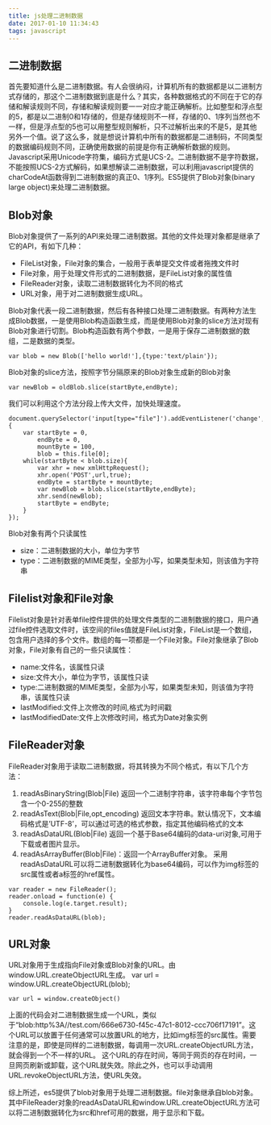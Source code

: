 ```yaml
---
title: js处理二进制数据
date: 2017-01-10 11:34:43
tags: javascript
---
```

## 二进制数据
首先要知道什么是二进制数据。有人会很纳闷，计算机所有的数据都是以二进制方式存储的，那这个二进制数据到底是什么？其实，各种数据格式的不同在于它的存储和解读规则不同，存储和解读规则要一一对应才能正确解析。比如整型和浮点型的5，都是以二进制0和1存储的，但是存储规则不一样，存储的0、1序列当然也不一样，但是浮点型的5也可以用整型规则解析，只不过解析出来的不是5，是其他另外一个值。说了这么多，就是想说计算机中所有的数据都是二进制码，不同类型的数据编码规则不同，正确使用数据的前提是你有正确解析数据的规则。Javascript采用Unicode字符集，编码方式是UCS-2。二进制数据不是字符数据，不能按照UCS-2方式解码，如果想解读二进制数据，可以利用javascript提供的charCodeAt函数得到二进制数据的真正0、1序列。ES5提供了Blob对象(binary large object)来处理二进制数据。
<!-- more -->
## Blob对象
Blob对象提供了一系列的API来处理二进制数据。其他的文件处理对象都是继承了它的API，有如下几种：
- FileList对象，File对象的集合，一般用于表单提交文件或者拖拽文件时
- File对象，用于处理文件形式的二进制数据，是FileList对象的属性值
- FileReader对象，读取二进制数据转化为不同的格式
- URL对象，用于对二进制数据生成URL。

Blob对象代表一段二进制数据，然后有各种接口处理二进制数据。有两种方法生成Blob数据，一是使用Blob构造函数生成，而是使用Blob对象的slice方法对现有Blob对象进行切割。Blob构造函数有两个参数，一是用于保存二进制数据的数组，二是数据的类型。
```
var blob = new Blob(['hello world!'],{type:'text/plain'});
```
Blob对象的slice方法，按照字节分隔原来的Blob对象生成新的Blob对象
```
var newBlob = oldBlob.slice(startByte,endByte);
```
我们可以利用这个方法分段上传大文件，加快处理速度。
```
document.querySelector('input[type="file"]').addEventListener('change',function(e) {
    var startByte = 0,
        endByte = 0,
        mountByte = 100,
        blob = this.file[0];
    while(startByte < blob.size){
        var xhr = new xmlHttpRequest();
        xhr.open('POST',url,true);
        endByte = startByte + mountByte;
        var newBlob = blob.slice(startByte,endByte);
        xhr.send(newBlob);
        startByte = endByte;
    }
});

```
Blob对象有两个只读属性
- size：二进制数据的大小，单位为字节
- type：二进制数据的MIME类型，全部为小写，如果类型未知，则该值为字符串

## Filelist对象和File对象
Filelist对象是针对表单file控件提供的处理文件类型的二进制数据的接口，用户通过file控件选取文件时，该空间的files值就是FileList对象，FileList是一个数组，包含用户选择的多个文件。数组的每一项都是一个File对象。File对象继承了Blob对象，File对象有自己的一些只读属性：
- name:文件名，该属性只读
- size:文件大小，单位为字节，该属性只读
- type:二进制数据的MIME类型，全部为小写，如果类型未知，则该值为字符串，该属性只读
- lastModified:文件上次修改的时间,格式为时间戳
- lastModifiedDate:文件上次修改时间，格式为Date对象实例

## FileReader对象 
FileReader对象用于读取二进制数据，将其转换为不同个格式，有以下几个方法：
1. readAsBinaryString(Blob|File) 返回一个二进制字符串，该字符串每个字节包含一个0-255的整数
2. readAsText(Blob|File,opt_encoding) 返回文本字符串。默认情况下，文本编码格式是’UTF-8’，可以通过可选的格式参数，指定其他编码格式的文本
3. readAsDataURL(Blob|File) 返回一个基于Base64编码的data-uri对象,可用于下载或者图片显示。
4. readAsArrayBuffer(Blob|File)：返回一个ArrayBuffer对象。
采用readAsDataURL可以将二进制数据转化为base64编码，可以作为img标签的src属性或者a标签的href属性。
```
var reader = new FileReader();
reader.onload = function(e) {
    console.log(e.target.result);
}
reader.readAsDataURL(blob);
```
## URL对象 
URL对象用于生成指向File对象或Blob对象的URL。由window.URL.createObjectURL生成。
var url = window.URL.createObjectURL(blob);
```
var url = window.createObject()
```
上面的代码会对二进制数据生成一个URL，类似于“blob:http%3A//test.com/666e6730-f45c-47c1-8012-ccc706f17191”。这个URL可以放置于任何通常可以放置URL的地方，比如img标签的src属性。需要注意的是，即使是同样的二进制数据，每调用一次URL.createObjectURL方法，就会得到一个不一样的URL。
这个URL的存在时间，等同于网页的存在时间，一旦网页刷新或卸载，这个URL就失效。除此之外，也可以手动调用URL.revokeObjectURL方法，使URL失效。

综上所述，es5提供了blob对象用于处理二进制数据。file对象继承自blob对象。其中FileReader对象的readAsDataURL和window.URL.createObjectURL方法可以将二进制数据转化为src和href可用的数据，用于显示和下载。